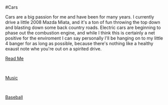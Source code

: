 #Cars

Cars are a big passion for me and have been for many years. I currently drive a little 2008 Mazda Miata, and it's a ton of fun throwing the top down and blasting down some back country roads. Electric cars are beginning to phase out the combustion engine, and while I think this is certainly a net positive for the enviroment I can say personally I'll be hanging on to my little 4 banger for as long as possible, because there's nothing like a healthy exaust note whe you're out on a spirited drive.

[Read Me](https://github.com/LPCardinals/1600Markdown/blob/main/README.md)

<br>

[Music](https://github.com/LPCardinals/1600Markdown/blob/main/music.md)

<br>

[Baseball](https://github.com/LPCardinals/1600Markdown/edit/main/baseball.md)
